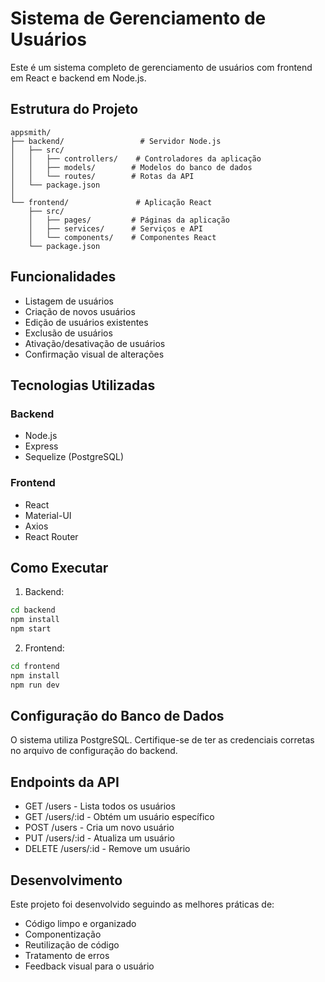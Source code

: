 # Sistema de Gerenciamento de Usuários

Este é um sistema completo de gerenciamento de usuários com frontend em React e backend em Node.js.

## Estrutura do Projeto

```
appsmith/
├── backend/                 # Servidor Node.js
│   ├── src/
│   │   ├── controllers/    # Controladores da aplicação
│   │   ├── models/        # Modelos do banco de dados
│   │   └── routes/        # Rotas da API
│   └── package.json
│
└── frontend/               # Aplicação React
    ├── src/
    │   ├── pages/         # Páginas da aplicação
    │   ├── services/      # Serviços e API
    │   └── components/    # Componentes React
    └── package.json
```

## Funcionalidades

- Listagem de usuários
- Criação de novos usuários
- Edição de usuários existentes
- Exclusão de usuários
- Ativação/desativação de usuários
- Confirmação visual de alterações

## Tecnologias Utilizadas

### Backend
- Node.js
- Express
- Sequelize (PostgreSQL)

### Frontend
- React
- Material-UI
- Axios
- React Router

## Como Executar

1. Backend:
```bash
cd backend
npm install
npm start
```

2. Frontend:
```bash
cd frontend
npm install
npm run dev
```

## Configuração do Banco de Dados

O sistema utiliza PostgreSQL. Certifique-se de ter as credenciais corretas no arquivo de configuração do backend.

## Endpoints da API

- GET /users - Lista todos os usuários
- GET /users/:id - Obtém um usuário específico
- POST /users - Cria um novo usuário
- PUT /users/:id - Atualiza um usuário
- DELETE /users/:id - Remove um usuário

## Desenvolvimento

Este projeto foi desenvolvido seguindo as melhores práticas de:
- Código limpo e organizado
- Componentização
- Reutilização de código
- Tratamento de erros
- Feedback visual para o usuário
